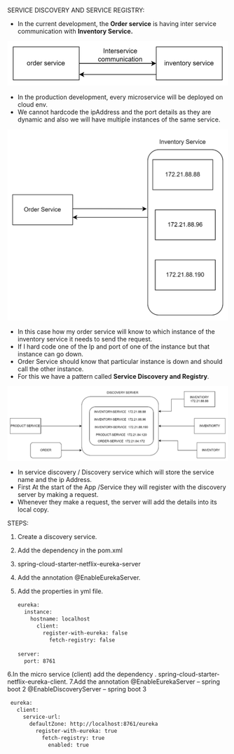 SERVICE DISCOVERY AND SERVICE REGISTRY:

- In the current development, the **Order service** is having inter service communication with **Inventory Service.**

![secomm.png](secomm.png)

- In the production development, every microservice will be deployed on cloud env.
- We cannot hardcode the ipAddress and the port details as they are dynamic and also we will have multiple instances of the same service.

![orderinventory.png](orderinventory.png)

- In this case how my order service will know to which instance of the inventory service it needs to send the request.
- If I hard code one of the Ip and port of one of the instance but that instance can go down.
- Order Service should know that particular instance is down and should call the other instance.
- For this we have a pattern called **Service Discovery and Registry**.

![servicediscovery.png](servicediscovery.png)

- In service discovery / Discovery service which will store the service name and the ip Address.
- First At the start of the App /Service they will register with the discovery server by making a request.
- Whenever they make a request, the server will add the details into its local copy.

STEPS:

1. Create a discovery service.
2. Add the dependency in the pom.xml
3. spring-cloud-starter-netflix-eureka-server
4. Add the annotation @EnableEurekaServer.
5. Add the properties in yml file. 


       eureka:
         instance:
           hostname: localhost
             client:
               register-with-eureka: false
                 fetch-registry: false

       server:
         port: 8761


6.In the micro service (client) add the dependency .
  spring-cloud-starter-netflix-eureka-client.
7.Add the annotation 
  @EnableEurekaServer – spring boot 2
  @EnableDiscoveryServer – spring boot 3

     eureka:
       client:
         service-url:
           defaultZone: http://localhost:8761/eureka
             register-with-eureka: true
               fetch-registry: true
                 enabled: true
